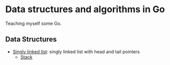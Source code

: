 # Data structures and algorithms in Go

Teaching myself some Go.

## Data Structures

* [Singly linked list](pkg/ds/singly_linked_list.go): singly linked list with head and tail pointers
  * [Stack](pkg/ds/stack.go)